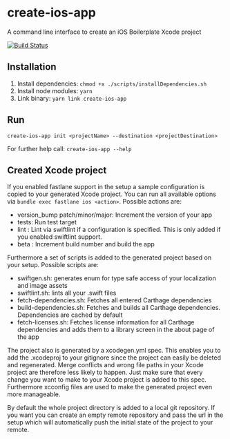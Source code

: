 # create-ios-app
A command line interface to create an iOS Boilerplate Xcode project

[![Build Status](https://travis-ci.org/dehlen/create-ios-app.svg?branch=develop)](https://travis-ci.org/dehlen/create-ios-app)

## Installation
1. Install dependencies: ```chmod +x ./scripts/installDependencies.sh```
2. Install node modules: ```yarn```
3. Link binary: ```yarn link create-ios-app```

## Run
```create-ios-app init <projectName> --destination <projectDestination>```

For further help call: ```create-ios-app --help```

## Created Xcode project
If you enabled fastlane support in the setup a sample configuration is copied to your generated Xcode project.
You can run all available options via ```bundle exec fastlane ios <action>```.
Possible actions are:
* version_bump patch/minor/major: Increment the version of your app
* tests: Run test target 
* lint : Lint via swiftlint if a configuration is specified. This is only added if you enabled swiftlint support.
* beta : Increment build number and build the app

Furthermore a set of scripts is added to the generated project based on your setup. Possible scripts are:
* swiftgen.sh: generates enum for type safe access of your localization and image assets
* swiftlint.sh: lints all your .swift files
* fetch-dependencies.sh: Fetches all entered Carthage dependencies
* build-dependencies.sh: Fetches and builds all Carthage dependencies. Dependencies are cached by default
* fetch-licenses.sh: Fetches license information for all Carthage dependencies and adds them to a library screen in the about page of the app

The project also is generated by a xcodegen.yml spec. This enables you to add the .xcodeproj to your gitignore since the project can easily be deleted and regenerated. Merge conflicts and wrong file paths in your Xcode project are therefore less likely to happen. Just make sure that every change you want to make to your Xcode project is added to this spec. Furthermore xcconfig files are used to make the generated project even more manageable.

By default the whole project directory is added to a local git repository. If you want you can create an empty remote repository and pass the url in the setup which will automatically push the initial state of the project to your remote. 
